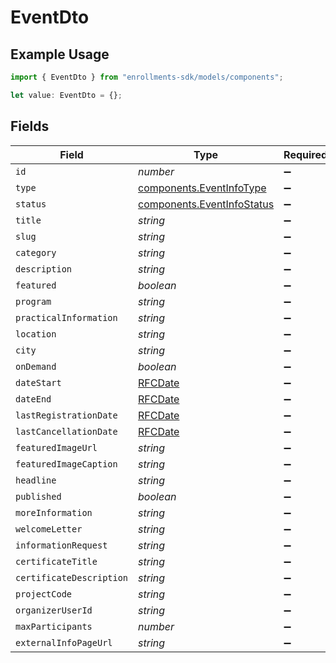 # EventDto

## Example Usage

```typescript
import { EventDto } from "enrollments-sdk/models/components";

let value: EventDto = {};
```

## Fields

| Field                                                                    | Type                                                                     | Required                                                                 | Description                                                              |
| ------------------------------------------------------------------------ | ------------------------------------------------------------------------ | ------------------------------------------------------------------------ | ------------------------------------------------------------------------ |
| `id`                                                                     | *number*                                                                 | :heavy_minus_sign:                                                       | N/A                                                                      |
| `type`                                                                   | [components.EventInfoType](../../models/components/eventinfotype.md)     | :heavy_minus_sign:                                                       | N/A                                                                      |
| `status`                                                                 | [components.EventInfoStatus](../../models/components/eventinfostatus.md) | :heavy_minus_sign:                                                       | N/A                                                                      |
| `title`                                                                  | *string*                                                                 | :heavy_minus_sign:                                                       | N/A                                                                      |
| `slug`                                                                   | *string*                                                                 | :heavy_minus_sign:                                                       | N/A                                                                      |
| `category`                                                               | *string*                                                                 | :heavy_minus_sign:                                                       | N/A                                                                      |
| `description`                                                            | *string*                                                                 | :heavy_minus_sign:                                                       | N/A                                                                      |
| `featured`                                                               | *boolean*                                                                | :heavy_minus_sign:                                                       | N/A                                                                      |
| `program`                                                                | *string*                                                                 | :heavy_minus_sign:                                                       | N/A                                                                      |
| `practicalInformation`                                                   | *string*                                                                 | :heavy_minus_sign:                                                       | N/A                                                                      |
| `location`                                                               | *string*                                                                 | :heavy_minus_sign:                                                       | N/A                                                                      |
| `city`                                                                   | *string*                                                                 | :heavy_minus_sign:                                                       | N/A                                                                      |
| `onDemand`                                                               | *boolean*                                                                | :heavy_minus_sign:                                                       | N/A                                                                      |
| `dateStart`                                                              | [RFCDate](../../types/rfcdate.md)                                        | :heavy_minus_sign:                                                       | N/A                                                                      |
| `dateEnd`                                                                | [RFCDate](../../types/rfcdate.md)                                        | :heavy_minus_sign:                                                       | N/A                                                                      |
| `lastRegistrationDate`                                                   | [RFCDate](../../types/rfcdate.md)                                        | :heavy_minus_sign:                                                       | N/A                                                                      |
| `lastCancellationDate`                                                   | [RFCDate](../../types/rfcdate.md)                                        | :heavy_minus_sign:                                                       | N/A                                                                      |
| `featuredImageUrl`                                                       | *string*                                                                 | :heavy_minus_sign:                                                       | N/A                                                                      |
| `featuredImageCaption`                                                   | *string*                                                                 | :heavy_minus_sign:                                                       | N/A                                                                      |
| `headline`                                                               | *string*                                                                 | :heavy_minus_sign:                                                       | N/A                                                                      |
| `published`                                                              | *boolean*                                                                | :heavy_minus_sign:                                                       | N/A                                                                      |
| `moreInformation`                                                        | *string*                                                                 | :heavy_minus_sign:                                                       | N/A                                                                      |
| `welcomeLetter`                                                          | *string*                                                                 | :heavy_minus_sign:                                                       | N/A                                                                      |
| `informationRequest`                                                     | *string*                                                                 | :heavy_minus_sign:                                                       | N/A                                                                      |
| `certificateTitle`                                                       | *string*                                                                 | :heavy_minus_sign:                                                       | N/A                                                                      |
| `certificateDescription`                                                 | *string*                                                                 | :heavy_minus_sign:                                                       | N/A                                                                      |
| `projectCode`                                                            | *string*                                                                 | :heavy_minus_sign:                                                       | N/A                                                                      |
| `organizerUserId`                                                        | *string*                                                                 | :heavy_minus_sign:                                                       | N/A                                                                      |
| `maxParticipants`                                                        | *number*                                                                 | :heavy_minus_sign:                                                       | N/A                                                                      |
| `externalInfoPageUrl`                                                    | *string*                                                                 | :heavy_minus_sign:                                                       | N/A                                                                      |